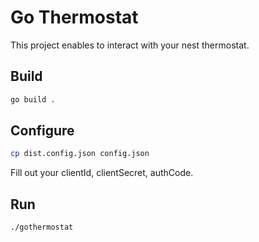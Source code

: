 # Go Thermostat

This project enables to interact with your nest thermostat.

## Build

```bash
go build .
```

## Configure

```bash
cp dist.config.json config.json
```

Fill out your clientId, clientSecret, authCode.

## Run

```
./gothermostat
```
